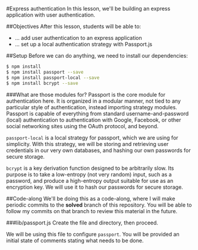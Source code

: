 #Express authentication
In this lesson, we'll be building an express application with user
authentication.

##Objectives
After this lesson, students will be able to:
- ... add user authentication to an express application
- ... set up a local authentication strategy with Passport.js

##Setup
Before we can do anything, we need to install our dependencies:

```bash
$ npm install
$ npm install passport --save
$ npm install passport-local --save
$ npm install bcrypt --save
```

###What are those modules for?
Passport is the core module for authentication here. It is organized in
a modular manner, not tied to any particular style of authentication, instead
importing strategy modules. Passport is capable of everything from standard
username-and-password (local) authentication to authentication with Google,
Facebook, or other social networking sites using the OAuth protocol, and
beyond.

`passport-local` is a local strategy for passport, which we are using for
simplicity. With this strategy, we will be storing and retrieving user
credentials in our very own databases, and hashing our own passwords for
secure storage.

`bcrypt` is a key derivation function designed to be arbitrarily slow. Its
purpose is to take a low-entropy (not very random) input, such as a password,
and produce a high-entropy output suitable for use as an encryption key. We
will use it to hash our passwords for secure storage.

##Code-along
We'll be doing this as a code-along, where I will make periodic commits to
the **solved** branch of this repository. You will be able to follow my commits
on that branch to review this material in the future.

###lib/passport.js
Create the file and directory, then proceed.

We will be using this file to configure `passport`. You will be provided an
initial state of comments stating what needs to be done.

